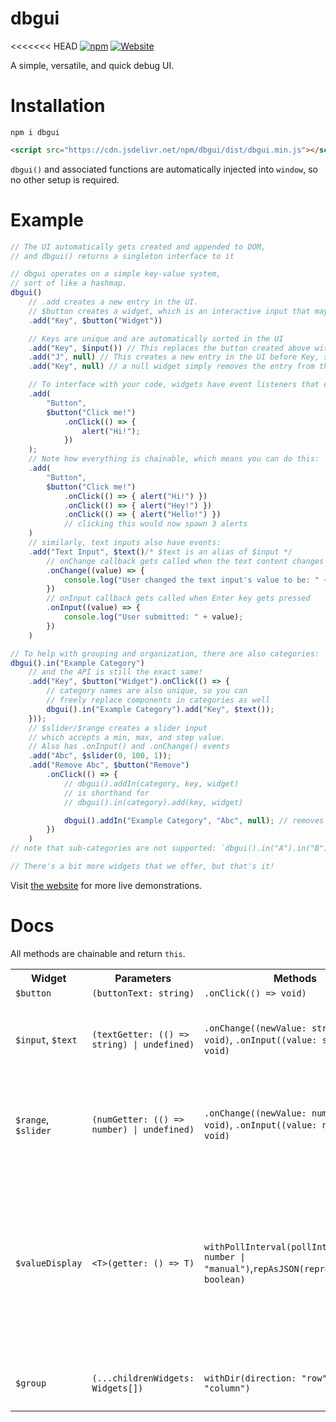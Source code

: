 # dbgui

<<<<<<< HEAD
[![npm](https://img.shields.io/npm/v/dbgui)](https://www.npmjs.com/package/dbgui)
[![Website](https://img.shields.io/website?url=https%3A%2F%2Fhydrogenmacro.github.io%2Fdbgui)](https://hydrogenmacro.github.io/dbgui)

A simple, versatile, and quick debug UI.

# Installation

```
npm i dbgui
```

```html
<script src="https://cdn.jsdelivr.net/npm/dbgui/dist/dbgui.min.js"></script>
```

`dbgui()` and associated functions are automatically injected into `window`, so no other setup is required.

# Example

```js
// The UI automatically gets created and appended to DOM,
// and dbgui() returns a singleton interface to it

// dbgui operates on a simple key-value system,
// sort of like a hashmap.
dbgui()
    // .add creates a new entry in the UI.
    // $button creates a widget, which is an interactive input that may be used to interface with your code.
    .add("Key", $button("Widget"))

    // Keys are unique and are automatically sorted in the UI
    .add("Key", $input()) // This replaces the button created above with a text input widget.
    .add("J", null) // This creates a new entry in the UI before Key, since J is less than K in ASCII/Unicode
    .add("Key", null) // a null widget simply removes the entry from the UI (if it exists). The UI is now empty.

    // To interface with your code, widgets have event listeners that can accept callbacks:
    .add(
        "Button",
        $button("Click me!")
            .onClick(() => {
                alert("Hi!");
            })
    );
    // Note how everything is chainable, which means you can do this:
    .add(
        "Button",
        $button("Click me!")
            .onClick(() => { alert("Hi!") })
            .onClick(() => { alert("Hey!") })
            .onClick(() => { alert("Hello!") })
            // clicking this would now spawn 3 alerts
    )
    // similarly, text inputs also have events:
    .add("Text Input", $text()/* $text is an alias of $input */
        // onChange callback gets called when the text content changes (from typing, deleting, pasting, etc.)
        .onChange((value) => {
            console.log("User changed the text input's value to be: " + value);
        })
        // onInput callback gets called when Enter key gets pressed
        .onInput((value) => {
            console.log("User submitted: " + value);
        })
    )

// To help with grouping and organization, there are also categories:
dbgui().in("Example Category")
    // and the API is still the exact same!
    .add("Key", $button("Widget").onClick(() => {
        // category names are also unique, so you can
        // freely replace components in categories as well
        dbgui().in("Example Category").add("Key", $text());
    }));
    // $slider/$range creates a slider input
    // which accepts a min, max, and step value.
    // Also has .onInput() and .onChange() events
    .add("Abc", $slider(0, 100, 1));
    .add("Remove Abc", $button("Remove")
        .onClick(() => {
            // dbgui().addIn(category, key, widget)
            // is shorthand for
            // dbgui().in(category).add(key, widget)

            dbgui().addIn("Example Category", "Abc", null); // removes Abc
        })
    )
// note that sub-categories are not supported: `dbgui().in("A").in("B")` does not work

// There's a bit more widgets that we offer, but that's it!
```

Visit [the website](https://hydrogenmacro.github.io/dbgui) for more live demonstrations.

# Docs
All methods are chainable and return `this`.
<table>
    <tr>
        <th>Widget</th>
        <th>Parameters</th>
        <th>Methods</th>
        <th>Info</th>
    </tr>
    <tr>
        <td><code>$button</code></td>
        <td><code>(buttonText: string)</code></td>        
        <td><code>.onClick(() => void)</code></td>
    </tr>
    <tr>
        <td><code>$input</code>, <code>$text</code></td>
        <td><code>(textGetter: (() => string) | undefined)</code></td>        
        <td><code>.onChange((newValue: string) => void)</code>, <code>.onInput((value: string) => void)</code></td>
        <td>Accepts a text getter that is automatically polled to be set as the input value.</td>
    </tr>
    <tr>
        <td><code>$range</code>, <code>$slider</code></td>
        <td><code>(numGetter: (() => number) | undefined)</code></td>        
        <td><code>.onChange((newValue: number) => void)</code>, <code>.onInput((value: number) => void)</code></td>
        <td>Accepts a number getter that is automatically polled to be set as the input value.</td>
    </tr>
    <tr>
        <td><code>$valueDisplay</code></td>
        <td><code>&lt;T&gt;(getter: () => T)</code></td>        
        <td><code>withPollInterval(pollInterval: number | "manual")</code>,<code>repAsJSON(representAsJson: boolean)</code></td>
        <td>Displays a single value that can either be automatically or manually polled. repAsJSON determines if <code>JSON.stringify</code> or <code>Object.toString</code> is used to convert its value to a string.</td>
    </tr>
    <tr>
        <td><code>$group</code></td>
        <td><code>(...childrenWidgets: Widgets[])</code></td>        
        <td><code>withDir(direction: "row" | "column")</code></td>
        <td>Allows you to have multiple widgets in one UI entry.</td>
    </tr>
</table>